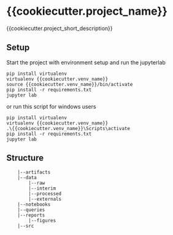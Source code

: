 # {{cookiecutter.project_name}}

{{cookiecutter.project_short_description}}

## Setup

Start the project with environment setup and run the jupyterlab

```
pip install virtualenv
virtualenv {{cookiecutter.venv_name}}
source {{cookiecutter.venv_name}}/bin/activate
pip install -r requirements.txt
jupyter lab
```
or run this script for windows users
```
pip install virtualenv
virtualenv {{cookiecutter.venv_name}}
.\{{cookiecutter.venv_name}}\Scripts\activate
pip install -r requirements.txt
jupyter lab
```

## Structure

```
    |--artifacts
    |--data
        |--raw
        |--interim
        |--processed
        |--externals
    |--notebooks
    |--queries
    |--reports
        |--figures
    |--src
```


